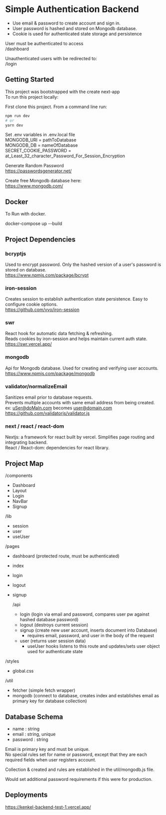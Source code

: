 # Simple Authentication Backend

- Use email & password to create account and sign in.
- User password is hashed and stored on Mongodb database.
- Cookie is used for authenticated state storage and persistence

User must be authenticated to access  
/dashboard

Unauthenticated users with be redirected to:  
/login

## Getting Started

This project was bootstrapped with the create next-app  
To run this project locally:

First clone this project. From a command line run:

```bash
npm run dev
# or
yarn dev
```

Set .env variables in .env.local file  
MONGODB_URI = pathToDatabase  
MONGODB_DB = nameOfDatabase  
SECRET_COOKIE_PASSWORD = at_Least_32_character_Password_For_Session_Encryption

Generate Random Password  
https://passwordsgenerator.net/

Create free Mongodb database here:  
https://www.mongodb.com/

## Docker

To Run with docker.

docker-compose up --build

## Project Dependencies

### bcryptjs

Used to encrypt password. Only the hashed version of a user's password is stored on database.  
https://www.npmjs.com/package/bcrypt

### iron-session

Creates session to establish authentication state persistence. Easy to configure cookie options.  
https://github.com/vvo/iron-session

### swr

React hook for automatic data fetching & refreshing.  
Reads cookies by iron-session and helps maintain current auth state.  
https://swr.vercel.app/

### mongodb

Api for Mongodb database. Used for creating and verifying user accounts.  
https://www.npmjs.com/package/mongodb

### validator/normalizeEmail

Sanitizes email prior to database requests.  
Prevents multiple accounts with same email address from being created.  
ex: uSer@doMaIn.com becomes user@domain.com  
https://github.com/validatorjs/validator.js

### next / react / react-dom

Nextjs: a framework for react built by vercel. Simplifies page routing and integrating backend.  
React / React-dom: dependencies for react library.

## Project Map

/components

- Dashboard
- Layout
- Login
- NavBar
- Signup

/lib

- session
- user
- useUser

/pages

- dashboard (protected route, must be authenticated)
- index
- login
- logout
- signup

  /api

  - login (login via email and password, compares user pw against hashed database password)
  - logout (destroys current session)
  - signup (create new user account, inserts document into Database)
    - requires email, password, and user in the body of the request
  - user (returns user session data)
    - useUser hooks listens to this route and updates/sets user object used for authenticate state

/styles

- global.css

/util

- fetcher (simple fetch wrapper)
- mongodb (connect to database, creates index and establishes email as primary key for database collection)

## Database Schema

- name : string
- email : string, unique
- password : string

Email is primary key and must be unique.  
No special rules set for name or password, except that they are each required fields when user registers account.

Collection & created and rules are established in the util/mongodb.js file.

Would set additional password requirements if this were for production.

## Deployments

https://kenkel-backend-test-1.vercel.app/
